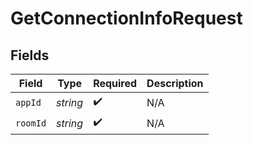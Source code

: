 # GetConnectionInfoRequest


## Fields

| Field              | Type               | Required           | Description        |
| ------------------ | ------------------ | ------------------ | ------------------ |
| `appId`            | *string*           | :heavy_check_mark: | N/A                |
| `roomId`           | *string*           | :heavy_check_mark: | N/A                |